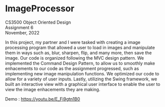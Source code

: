 # ImageProcessor
CS3500 Object Oriented Design <br> 
Assignment 6 <br> 
November, 2022 <br>

In this project, my partner and I were tasked with creating a image processing program that allowed a user to load in images and manipulate them in ways such as, blur, sharpen, flip, and many more, then save the image. Our code is organized following the MVC design pattern. We implemented the Command Design Pattern, to allow us to smoothly make enhacements to our code as the assignment progressed, such as implementing new image manipulation functions. We optimized our code to allow for a variety of user inputs. Lastly, utilizing the Swing framework, we built an interactive view with a graphical user interface to enable the user to view the image enhacements they are making. 

Demo : https://youtu.be/E_Fj9gtn1B0
